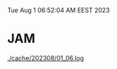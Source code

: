 Tue Aug  1 06:52:04 AM EEST 2023
# JAM
<a href='./cache/202308/01_06.log'>./cache/202308/01_06.log</a>
